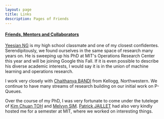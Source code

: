 ```yaml
---
layout: page
title: Links
description: Pages of Friends
---
```




#### <u>Friends, Mentors and Collaborators</u>
<a href="https://yeesian.com/">Yeesian NG</a> is my high school classmate and one of my closest confidentes. Serendipitously, we found ourselves in the same space of research many years on. He is sweeping up his PhD at MIT's Operations Research Center this year and will be joining Google this Fall. If it is even possible to describe his diverse academic interests, I would say it is in the union of machine learning and operations research.

I work very closely with <a href="https://www.kellogg.northwestern.edu/faculty/bandi/index.htm">Chaithanya BANDI</a> from Kellogg, Northwestern. We continue to have many streams of research building on our initial work on P-Queues.

Over the course of my PhD, I was very fortunate to come under the tutelege of <a href="http://http://www.math.nus.edu.sg/~mattohkc/index.html">Kim Chuan TOH</a> and <a href="http://bizfaculty.nus.edu/faculty-profiles/127-melvyn">Melvyn SIM</a>. <a href="http://web.mit.edu/jaillet/www/">Patrick JAILLET</a> had also very kindly hosted me for a semester at MIT, where we worked on interesting things.


<!-- Note: this is how to write a comment in HTML. Everything in here won't show up on your webpage.-->

<!--
To increase the size of the title, use fewer # in front of the paper title.
To decrease the size of the title, use more #. 
To remove the italics, remove the * before and after the description
To remove the underline from the title, remove the <u> tags (<u> and </u>)
-->